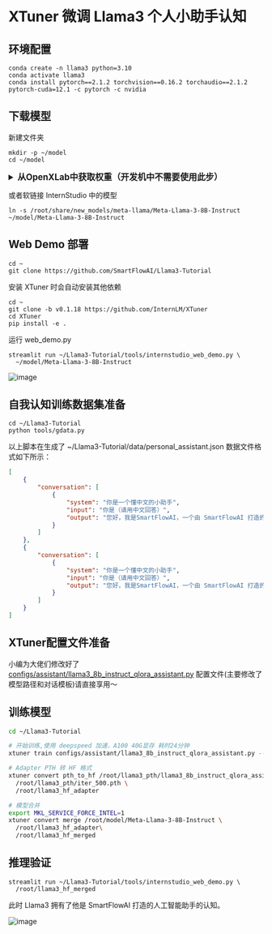 # XTuner 微调 Llama3 个人小助手认知


## 环境配置

```shell
conda create -n llama3 python=3.10
conda activate llama3
conda install pytorch==2.1.2 torchvision==0.16.2 torchaudio==2.1.2 pytorch-cuda=12.1 -c pytorch -c nvidia
```

## 下载模型

新建文件夹

```shell
mkdir -p ~/model
cd ~/model
```
<details>
  <summary style="font-weight: bold; font-size: larger;">从OpenXLab中获取权重（开发机中不需要使用此步）</summary>

安装 git-lfs 依赖

```shell
# 如果下面命令报错则使用 apt install git git-lfs -y
conda install git-lfs
git-lfs install
```
下载模型 （InternStudio 中不建议执行这一步）
```shell

git clone https://code.openxlab.org.cn/MrCat/Llama-3-8B-Instruct.git Meta-Llama-3-8B-Instruct
```

</details>

或者软链接 InternStudio 中的模型

```shell
ln -s /root/share/new_models/meta-llama/Meta-Llama-3-8B-Instruct ~/model/Meta-Llama-3-8B-Instruct
```

## Web Demo 部署

```shell
cd ~
git clone https://github.com/SmartFlowAI/Llama3-Tutorial
```

安装 XTuner 时会自动安装其他依赖
```shell
cd ~
git clone -b v0.1.18 https://github.com/InternLM/XTuner
cd XTuner
pip install -e .
```

运行 web_demo.py

```shell
streamlit run ~/Llama3-Tutorial/tools/internstudio_web_demo.py \
  ~/model/Meta-Llama-3-8B-Instruct
```

![image](https://github.com/SmartFlowAI/Llama3-Tutorial/assets/25839884/30ab70ea-9e60-4fed-a685-b3b3edbce7e6)


## 自我认知训练数据集准备

```shell
cd ~/Llama3-Tutorial
python tools/gdata.py 
```
以上脚本在生成了 ~/Llama3-Tutorial/data/personal_assistant.json 数据文件格式如下所示：
```json
[
    {
        "conversation": [
            {
                "system": "你是一个懂中文的小助手",
                "input": "你是（请用中文回答）",
                "output": "您好，我是SmartFlowAI，一个由 SmartFlowAI 打造的人工智能助手，请问有什么可以帮助您的吗？"
            }
        ]
    },
    {
        "conversation": [
            {
                "system": "你是一个懂中文的小助手",
                "input": "你是（请用中文回答）",
                "output": "您好，我是SmartFlowAI，一个由 SmartFlowAI 打造的人工智能助手，请问有什么可以帮助您的吗？"
            }
        ]
    }
]
```


## XTuner配置文件准备

小编为大佬们修改好了[configs/assistant/llama3_8b_instruct_qlora_assistant.py](./configs/assistant/llama3_8b_instruct_qlora_assistant.py) 配置文件(主要修改了模型路径和对话模板)请直接享用～

## 训练模型


```Bash
cd ~/Llama3-Tutorial

# 开始训练,使用 deepspeed 加速，A100 40G显存 耗时24分钟
xtuner train configs/assistant/llama3_8b_instruct_qlora_assistant.py --work-dir /root/llama3_pth

# Adapter PTH 转 HF 格式
xtuner convert pth_to_hf /root/llama3_pth/llama3_8b_instruct_qlora_assistant.py \
  /root/llama3_pth/iter_500.pth \
  /root/llama3_hf_adapter

# 模型合并
export MKL_SERVICE_FORCE_INTEL=1
xtuner convert merge /root/model/Meta-Llama-3-8B-Instruct \
  /root/llama3_hf_adapter\
  /root/llama3_hf_merged
```

## 推理验证

```shell
streamlit run ~/Llama3-Tutorial/tools/internstudio_web_demo.py \
  /root/llama3_hf_merged
```

此时 Llama3 拥有了他是 SmartFlowAI 打造的人工智能助手的认知。 

![image](https://github.com/SmartFlowAI/Llama3-Tutorial/assets/25839884/f012fd0f-9d26-4639-8a53-d71903981a75)

